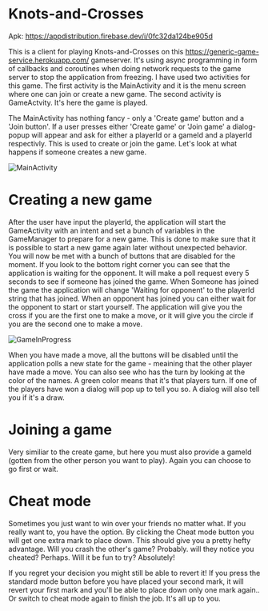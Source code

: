 # Knots-and-Crosses

Apk: https://appdistribution.firebase.dev/i/0fc32da124be905d

This is a client for playing Knots-and-Crosses on this https://generic-game-service.herokuapp.com/ gameserver. It's using async programming in form of callbacks and coroutines when doing network requests to the game server to stop the application from freezing. I have used two activities for this game. The first activity is the MainActivity and it is the menu screen where one can join or create a new game. The second activity is GameActvity. It's here the game is played.

The MainActivity has nothing fancy - only a 'Create game' button and a 'Join button'. If a user presses either 'Create game' or 'Join game' a dialog-popup will appear and ask for either a playerId or a gameId and a playerId respectivly. This is used to create or join the game. Let's look at what happens if someone creates a new game.

![MainActivity](https://user-images.githubusercontent.com/77720910/116812893-77783780-ab51-11eb-83f5-efe454a70206.jpg)

# Creating a new game
After the user have input the playerId, the application will start the GameActivity with an intent and set a bunch of variables in the GameManager to prepare for a new game. This is done to make sure that it is possible to start a new game again later without unexpected behavior. You will now be met with a bunch of buttons that are disabled for the moment. If you look to the bottom right corner you can see that the application is waiting for the opponent. It will make a poll request every 5 seconds to see if someone has joined the game. When Someone has joined the game the application will change 'Waiting for opponent' to the playerId string that has joined. When an opponent has joined you can either wait for the opponent to start or start yourself. The application will give you the cross if you are the first one to make a move, or it will give you the circle if you are the second one to make a move.

![GameInProgress](https://user-images.githubusercontent.com/77720910/116818735-2e35e100-ab6d-11eb-9363-ae6e35932a3c.jpg)


When you have made a move, all the buttons will be disabled until the application polls a new state for the game - meaining that the other player have made a move. You can also see who has the turn by looking at the color of the names. A green color means that it's that players turn. If one of the players have won a dialog will pop up to tell you so. A dialog will also tell you if it's a draw.

# Joining a game
Very similiar to the create game, but here you must also provide a gameId (gotten from the other person you want to play). Again you can choose to go first or wait.

# Cheat mode
Sometimes you just want to win over your friends no matter what. If you really want to, you have the option. By clicking the Cheat mode button you will get one extra mark to place down. This should give you a pretty hefty advantage. Will you crash the other's game? Probably. will they notice you cheated? Perhaps. Will it be fun to try? Absolutely!

If you regret your decision you might still be able to revert it! If you press the standard mode button before you have placed your second mark, it will revert your first mark and you'll be able to place down only one mark again.. Or switch to cheat mode again to finish the job. It's all up to you.


